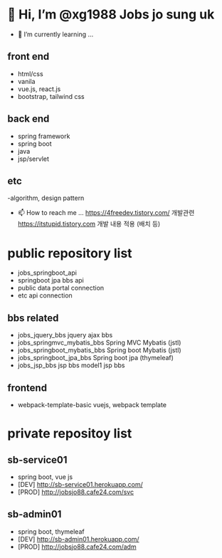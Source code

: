 # 👋 Hi, I’m @xg1988 Jobs jo sung uk

- 🌱 I’m currently learning ...

## front end 
- html/css 
- vanila 
- vue.js, react.js
- bootstrap, tailwind css

## back end 
- spring framework 
- spring boot
- java
- jsp/servlet

## etc
-algorithm, design pattern



- 📫 How to reach me ...
 https://4freedev.tistory.com/ 개발관련 
 https://itstupid.tistory.com 개발 내용 적용 (배치 등)


# public repository list

- jobs_springboot_api
 - springboot jpa bbs api
 - public data portal connection
 - etc api connection 

## bbs related
- jobs_jquery_bbs jquery ajax bbs
- jobs_springmvc_mybatis_bbs  Spring MVC Mybatis	(jstl)
- jobs_springboot_mybatis_bbs Spring boot Mybatis (jstl)
- jobs_springboot_jpa_bbs Spring boot jpa (thymeleaf)
- jobs_jsp_bbs jsp bbs model1 jsp bbs

## frontend
- webpack-template-basic vuejs, webpack template

# private repositoy list

## sb-service01
- spring boot, vue js
- [DEV] http://sb-service01.herokuapp.com/
- [PROD] http://jobsjo88.cafe24.com/svc

## sb-admin01
- spring boot, thymeleaf
- [DEV] http://sb-admin01.herokuapp.com/
- [PROD] http://jobsjo88.cafe24.com/adm
